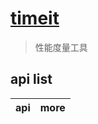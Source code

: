 # [timeit](https://docs.python.org/zh-cn/3/library/timeit.html)

> 性能度量工具

## api list

| api | more |
| --- | ---- |